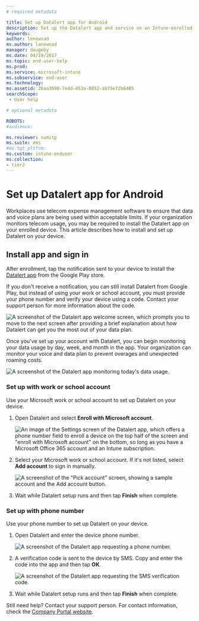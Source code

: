 ```yaml
---
# required metadata

title: Set up Datalert app for Android  
description: Set up the Datalert app and service on an Intune-enrolled Android device.  
keywords:
author: lenewsad
ms.author: lanewsad
manager: dougeby
ms.date: 04/19/2017
ms.topic: end-user-help
ms.prod:
ms.service: microsoft-intune
ms.subservice: end-user
ms.technology:
ms.assetid: 26aa3698-7e4d-453a-8852-ab75e72b6485
searchScope:
 - User help

# optional metadata

ROBOTS:
#audience:

ms.reviewer: sumitp
ms.suite: ems
#ms.tgt_pltfrm:
ms.custom: intune-enduser
ms.collection:
- tier2
---
```


# Set up Datalert app for Android  

Workplaces use telecom expense management software to ensure that data and voice plans are being used within acceptable limits. If your organization monitors telecom usage, you may be required to install the Datalert app on your enrolled device. This article describes how to install and set up Datalert on your device. 

## Install app and sign in    
After enrollment, tap the notification sent to your device to install the [Datalert app](https://play.google.com/store/apps/details?id=fr.memobox.databox) from the Google Play store. 

If you don't receive a notification, you can still install Datalert from Google Play, but instead of using your work or school account, you must provide your phone number and verify your device using a code. Contact your support person for more information about the code.   

  ![A screenshot of the Datalert app welcome screen, which prompts you to move to the next screen after providing a brief explanation about how Datalert can get you the most out of your data plan.](./media/and-enroll-12-tem-datalert-setup.png)  

Once you've set up your account with Datalert, you can begin monitoring your data usage by day, week, and month in the app. Your organization can monitor your voice and data plan to prevent overages and unexpected roaming costs. 

   ![A screenshot of the Datalert app monitoring today's data usage.](./media/and-enroll-15-tem-datalert-monitoring-active.png)  

### Set up with work or school account  
Use your Microsoft work or school account to set up Datalert on your device.  

1. Open Datalert and select __Enroll with Microsoft account__.  

   ![An image of the Settings screen of the Datalert app, which offers a phone number field to enroll a device on the top half of the screen and "enroll with Microsoft account" on the bottom, so long as you have a Microsoft Office 365 account and an Intune subscription.](./media/and-enroll-12a-tem-datalert-enroll-msft-account.png)  

2. Select your Microsoft work or school account. If it's not listed, select **Add account** to sign in manually.    

   ![A screenshot of the "Pick account" screen, showing a sample account and the Add account button.](./media/and-enroll-12b-tem-datalert-enroll-select-msft-account.png)

3. Wait while Datalert setup runs and then tap __Finish__ when complete.  

### Set up with phone number  
Use your phone number to set up Datalert on your device.  

1. Open Datalert and enter the device phone number.  

   ![A screenshot of the Datalert app requesting a phone number.](./media/and-enroll-13-tem-datalert-phone-number.png)

2. A verification code is sent to the device by SMS. Copy and enter the code into the app and then tap __OK__.  

   ![A screenshot of the Datalert app requesting the SMS verification code.](./media/and-enroll-14-tem-datalert-sms.png)

3. Wait while Datalert setup runs and then tap __Finish__ when complete.  

Still need help? Contact your support person. For contact information, check the [Company Portal website](https://go.microsoft.com/fwlink/?linkid=2010980).  
